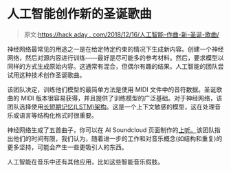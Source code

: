 # 人工智能创作新的圣诞歌曲

> 原文:[https://hack aday . com/2018/12/16/人工智能-作曲-新-圣诞-歌曲/](https://hackaday.com/2018/12/16/artificial-intelligence-composes-new-christmas-songs/)

神经网络最常见的用途之一是在给定特定约束的情况下生成新内容。创建一个神经网络，然后对源内容进行训练——最好是尽可能多的参考材料。然后，要求模型以同样的方式生成原始内容。这通常有混合，但偶尔有趣的结果。人工智能的团队尝试用这种技术创作圣诞歌曲。

该团队决定，训练他们模型的最简单方法是使用 MIDI 文件中的音符数据。圣诞歌曲的 MIDI 版本很容易获得，并且提供了训练模型的广泛基础。对于神经网络，该团队选择使用[长短期记忆(LSTM)架构](http://colah.github.io/posts/2015-08-Understanding-LSTMs/)。这是一个上下文敏感的模型，这在处理音乐或语言等结构化格式时很重要。

神经网络生成了五首曲子，你可以在 AI Soundcloud 页面制作的[上听。](https://soundcloud.com/made-by-ai)该团队指出他们的时间有限，我们认为，随着进一步的工作和对音乐概念(如结构和重复)的更多坚持，可能会产生一些更吸引人的东西。

人工智能在音乐中还有其他应用，比如这些智能音乐假肢。